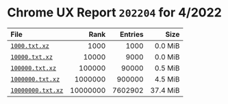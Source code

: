 # Chrome UX Report `202204` for 4/2022

| File | Rank | Entries | Size |
|:-----|-----:|--------:|-----:|
| [`1000.txt.xz`](https://github.com/crissyfield/crux-dumps/raw/main/2022/04/1000.txt.xz) | 1000 | 1000 | 0.0 MiB |
| [`10000.txt.xz`](https://github.com/crissyfield/crux-dumps/raw/main/2022/04/10000.txt.xz) | 10000 | 9000 | 0.0 MiB |
| [`100000.txt.xz`](https://github.com/crissyfield/crux-dumps/raw/main/2022/04/100000.txt.xz) | 100000 | 90000 | 0.5 MiB |
| [`1000000.txt.xz`](https://github.com/crissyfield/crux-dumps/raw/main/2022/04/1000000.txt.xz) | 1000000 | 900000 | 4.5 MiB |
| [`10000000.txt.xz`](https://github.com/crissyfield/crux-dumps/raw/main/2022/04/10000000.txt.xz) | 10000000 | 7602902 | 37.4 MiB |
